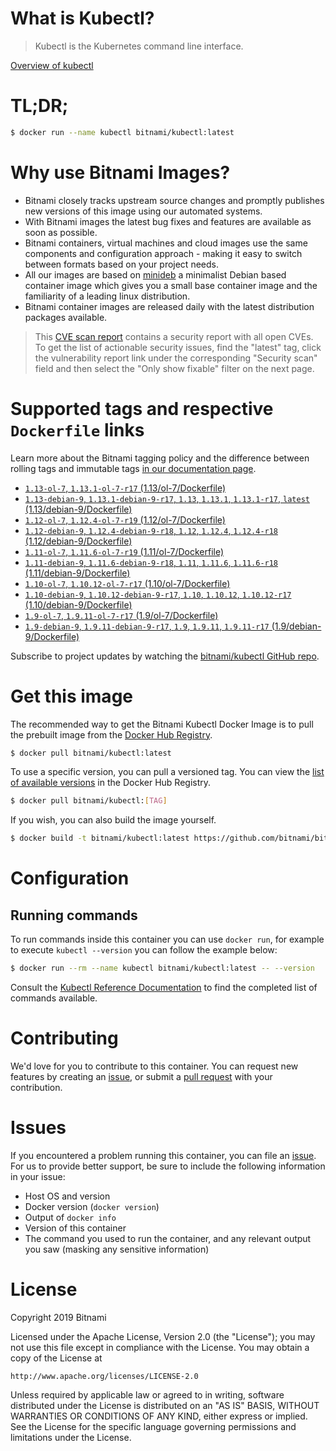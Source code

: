 
# What is Kubectl?

> Kubectl is the Kubernetes command line interface.

[Overview of kubectl](https://kubernetes.io/docs/reference/kubectl/overview/)

# TL;DR;

```bash
$ docker run --name kubectl bitnami/kubectl:latest
```

# Why use Bitnami Images?

* Bitnami closely tracks upstream source changes and promptly publishes new versions of this image using our automated systems.
* With Bitnami images the latest bug fixes and features are available as soon as possible.
* Bitnami containers, virtual machines and cloud images use the same components and configuration approach - making it easy to switch between formats based on your project needs.
* All our images are based on [minideb](https://github.com/bitnami/minideb) a minimalist Debian based container image which gives you a small base container image and the familiarity of a leading linux distribution.
* Bitnami container images are released daily with the latest distribution packages available.


> This [CVE scan report](https://quay.io/repository/bitnami/kubectl?tab=tags) contains a security report with all open CVEs. To get the list of actionable security issues, find the "latest" tag, click the vulnerability report link under the corresponding "Security scan" field and then select the "Only show fixable" filter on the next page.

# Supported tags and respective `Dockerfile` links

Learn more about the Bitnami tagging policy and the difference between rolling tags and immutable tags [in our documentation page](https://docs.bitnami.com/containers/how-to/understand-rolling-tags-containers/).


* [`1.13-ol-7`, `1.13.1-ol-7-r17` (1.13/ol-7/Dockerfile)](https://github.com/bitnami/bitnami-docker-kubectl/blob/1.13.1-ol-7-r17/1.13/ol-7/Dockerfile)
* [`1.13-debian-9`, `1.13.1-debian-9-r17`, `1.13`, `1.13.1`, `1.13.1-r17`, `latest` (1.13/debian-9/Dockerfile)](https://github.com/bitnami/bitnami-docker-kubectl/blob/1.13.1-debian-9-r17/1.13/debian-9/Dockerfile)
* [`1.12-ol-7`, `1.12.4-ol-7-r19` (1.12/ol-7/Dockerfile)](https://github.com/bitnami/bitnami-docker-kubectl/blob/1.12.4-ol-7-r19/1.12/ol-7/Dockerfile)
* [`1.12-debian-9`, `1.12.4-debian-9-r18`, `1.12`, `1.12.4`, `1.12.4-r18` (1.12/debian-9/Dockerfile)](https://github.com/bitnami/bitnami-docker-kubectl/blob/1.12.4-debian-9-r18/1.12/debian-9/Dockerfile)
* [`1.11-ol-7`, `1.11.6-ol-7-r19` (1.11/ol-7/Dockerfile)](https://github.com/bitnami/bitnami-docker-kubectl/blob/1.11.6-ol-7-r19/1.11/ol-7/Dockerfile)
* [`1.11-debian-9`, `1.11.6-debian-9-r18`, `1.11`, `1.11.6`, `1.11.6-r18` (1.11/debian-9/Dockerfile)](https://github.com/bitnami/bitnami-docker-kubectl/blob/1.11.6-debian-9-r18/1.11/debian-9/Dockerfile)
* [`1.10-ol-7`, `1.10.12-ol-7-r17` (1.10/ol-7/Dockerfile)](https://github.com/bitnami/bitnami-docker-kubectl/blob/1.10.12-ol-7-r17/1.10/ol-7/Dockerfile)
* [`1.10-debian-9`, `1.10.12-debian-9-r17`, `1.10`, `1.10.12`, `1.10.12-r17` (1.10/debian-9/Dockerfile)](https://github.com/bitnami/bitnami-docker-kubectl/blob/1.10.12-debian-9-r17/1.10/debian-9/Dockerfile)
* [`1.9-ol-7`, `1.9.11-ol-7-r17` (1.9/ol-7/Dockerfile)](https://github.com/bitnami/bitnami-docker-kubectl/blob/1.9.11-ol-7-r17/1.9/ol-7/Dockerfile)
* [`1.9-debian-9`, `1.9.11-debian-9-r17`, `1.9`, `1.9.11`, `1.9.11-r17` (1.9/debian-9/Dockerfile)](https://github.com/bitnami/bitnami-docker-kubectl/blob/1.9.11-debian-9-r17/1.9/debian-9/Dockerfile)

Subscribe to project updates by watching the [bitnami/kubectl GitHub repo](https://github.com/bitnami/bitnami-docker-kubectl).

# Get this image

The recommended way to get the Bitnami Kubectl Docker Image is to pull the prebuilt image from the [Docker Hub Registry](https://hub.docker.com/r/bitnami/kubectl).

```bash
$ docker pull bitnami/kubectl:latest
```

To use a specific version, you can pull a versioned tag. You can view the [list of available versions](https://hub.docker.com/r/bitnami/kubectl/tags/) in the Docker Hub Registry.

```bash
$ docker pull bitnami/kubectl:[TAG]
```

If you wish, you can also build the image yourself.

```bash
$ docker build -t bitnami/kubectl:latest https://github.com/bitnami/bitnami-docker-kubectl.git
```

# Configuration

## Running commands

To run commands inside this container you can use `docker run`, for example to execute `kubectl --version` you can follow the example below:

```bash
$ docker run --rm --name kubectl bitnami/kubectl:latest -- --version
```

Consult the [Kubectl Reference Documentation](https://kubernetes.io/docs/reference/generated/kubectl/kubectl-commands) to find the completed list of commands available.

# Contributing

We'd love for you to contribute to this container. You can request new features by creating an [issue](https://github.com/bitnami/bitnami-docker-kubectl/issues), or submit a [pull request](https://github.com/bitnami/bitnami-docker-kubectl/pulls) with your contribution.

# Issues

If you encountered a problem running this container, you can file an [issue](https://github.com/bitnami/bitnami-docker-kubectl/issues). For us to provide better support, be sure to include the following information in your issue:

- Host OS and version
- Docker version (`docker version`)
- Output of `docker info`
- Version of this container
- The command you used to run the container, and any relevant output you saw (masking any sensitive information)

# License

Copyright 2019 Bitnami

Licensed under the Apache License, Version 2.0 (the "License");
you may not use this file except in compliance with the License.
You may obtain a copy of the License at

    http://www.apache.org/licenses/LICENSE-2.0

Unless required by applicable law or agreed to in writing, software
distributed under the License is distributed on an "AS IS" BASIS,
WITHOUT WARRANTIES OR CONDITIONS OF ANY KIND, either express or implied.
See the License for the specific language governing permissions and
limitations under the License.
